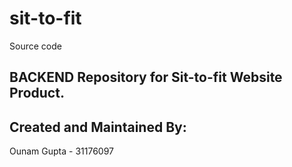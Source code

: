 # sit-to-fit
Source code
## **BACKEND Repository for Sit-to-fit Website Product.**


## Created and Maintained By:
Ounam Gupta - 31176097
